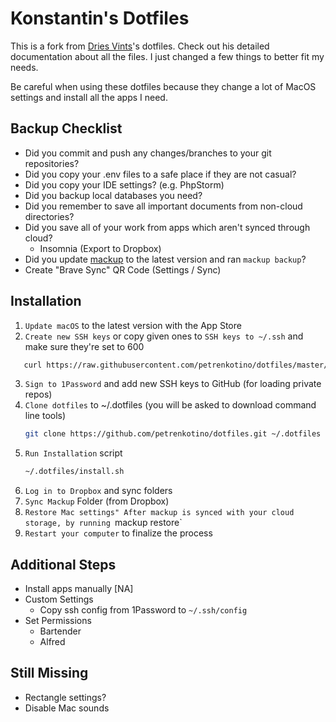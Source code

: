 # Konstantin's Dotfiles

This is a fork from [Dries Vints](https://github.com/driesvints/dotfiles)'s dotfiles. Check out his detailed documentation about all the files. I just changed a few things to better fit my needs.

Be careful when using these dotfiles because they change a lot of MacOS settings and install all the apps I need.

## Backup Checklist

- Did you commit and push any changes/branches to your git repositories?
- Did you copy your .env files to a safe place if they are not casual?
- Did you copy your IDE settings? (e.g. PhpStorm)
- Did you backup local databases you need?
- Did you remember to save all important documents from non-cloud directories?
- Did you save all of your work from apps which aren't synced through cloud?
    + Insomnia (Export to Dropbox)
- Did you update [mackup](https://github.com/lra/mackup) to the latest version and ran `mackup backup`?
- Create "Brave Sync" QR Code (Settings / Sync)

## Installation

1. `Update macOS` to the latest version with the App Store
2. `Create new SSH keys` or copy given ones to `SSH keys to ~/.ssh` and make sure they're set to 600
```zsh
   curl https://raw.githubusercontent.com/petrenkotino/dotfiles/master/ssh.sh | sh -s "petrenkotino@gmail.com"
   ```
3. `Sign to 1Password` and add new SSH keys to GitHub (for loading private repos)
4. `Clone dotfiles` to ~/.dotfiles (you will be asked to download command line tools)
    ```zsh
    git clone https://github.com/petrenkotino/dotfiles.git ~/.dotfiles
    ```
5. `Run Installation` script
    ```zsh
    ~/.dotfiles/install.sh
    ```
6. `Log in to Dropbox` and sync folders
7. `Sync Mackup` Folder (from Dropbox)
8. `Restore Mac settings" After mackup is synced with your cloud storage, by running `mackup restore`
9. `Restart your computer` to finalize the process


## Additional Steps

- Install apps manually
    [NA]
- Custom Settings
    - Copy ssh config from 1Password to `~/.ssh/config`
- Set Permissions
    - Bartender
    - Alfred

## Still Missing
- Rectangle settings?
- Disable Mac sounds
